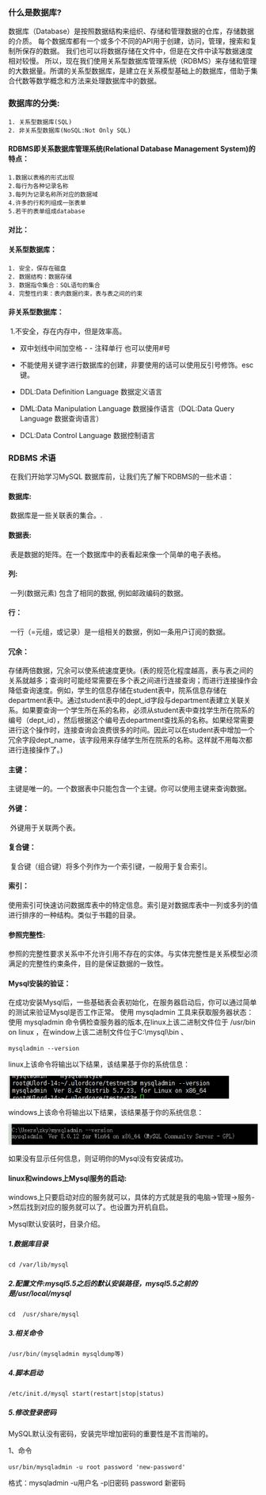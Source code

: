 ### 什么是数据库?

数据库（Database）是按照数据结构来组织、存储和管理数据的仓库，存储数据的介质。
每个数据库都有一个或多个不同的API用于创建，访问，管理，搜索和复制所保存的数据。
我们也可以将数据存储在文件中，但是在文件中读写数据速度相对较慢。
所以，现在我们使用关系型数据库管理系统（RDBMS）来存储和管理的大数据量。所谓的关系型数据库，是建立在关系模型基础上的数据库，借助于集合代数等数学概念和方法来处理数据库中的数据。

### 数据库的分类:
 	1. 关系型数据库(SQL)
 	2. 非关系型数据库(NoSQL:Not Only SQL)

#### RDBMS即关系数据库管理系统(Relational Database Management System)的特点：

	1.数据以表格的形式出现
	2.每行为各种记录名称
	3.每列为记录名称所对应的数据域
	4.许多的行和列组成一张表单
	5.若干的表单组成database

#### 对比：

#### 关系型数据库：

 	1. 安全，保存在磁盘
 	2. 数据结构：数据存储
 	3. 数据指令集合：SQL语句的集合
 	4. 完整性约束：表内数据约束，表与表之间的约束

#### 非关系型数据库：

​	1.不安全，存在内存中，但是效率高。



- 双中划线中间加空格 - - 注释单行 也可以使用#号

- 不能使用关键字进行数据库的创建，非要使用的话可以使用反引号修饰。esc键。

- DDL:Data Definition Language 数据定义语言

- DML:Data Manipulation Language 数据操作语言（DQL:Data Query Language 数据查询语言）

- DCL:Data Control Language 数据控制语言

### **RDBMS 术语** 

​	在我们开始学习MySQL 数据库前，让我们先了解下RDBMS的一些术语：

#### **数据库:** 

​	数据库是一些关联表的集合。.

#### **数据表:** 

​	表是数据的矩阵。在一个数据库中的表看起来像一个简单的电子表格。

#### 列:

​	一列(数据元素) 包含了相同的数据,      例如邮政编码的数据。

#### 行：

​	一行（=元组，或记录）是一组相关的数据，例如一条用户订阅的数据。

#### **冗余**：

​	存储两倍数据，冗余可以使系统速度更快。(表的规范化程度越高，表与表之间的关系就越多；查询时可能经常需要在多个表之间进行连接查询；而进行连接操作会降低查询速度。例如，学生的信息存储在student表中，院系信息存储在department表中。通过student表中的dept_id字段与department表建立关联关系。如果要查询一个学生所在系的名称，必须从student表中查找学生所在院系的编号（dept_id），然后根据这个编号去department查找系的名称。如果经常需要进行这个操作时，连接查询会浪费很多的时间。因此可以在student表中增加一个冗余字段dept_name，该字段用来存储学生所在院系的名称。这样就不用每次都进行连接操作了。)

#### **主键**：

​	主键是唯一的。一个数据表中只能包含一个主键。你可以使用主键来查询数据。

#### **外键：**

​	外键用于关联两个表。

#### 复合键：

​	复合键（组合键）将多个列作为一个索引键，一般用于复合索引。

#### 索引：

​	使用索引可快速访问数据库表中的特定信息。索引是对数据库表中一列或多列的值进行排序的一种结构。类似于书籍的目录。

#### 参照完整性: 

​	参照的完整性要求关系中不允许引用不存在的实体。与实体完整性是关系模型必须满足的完整性约束条件，目的是保证数据的一致性。

#### **Mysql安装的验证：**

​	在成功安装Mysql后，一些基础表会表初始化，在服务器启动后，你可以通过简单的测试来验证Mysql是否工作正常。
使用 mysqladmin 工具来获取服务器状态：
使用 mysqladmin 命令俩检查服务器的版本,在linux上该二进制文件位于 /usr/bin on linux ，在window上该二进制文件位于C:\mysql\bin 、

`mysqladmin --version`

linux上该命令将输出以下结果，该结果基于你的系统信息：

![img](../images/mysql-version_linux.png)

windows上该命令将输出以下结果，该结果基于你的系统信息：

![img](../images/mysql-version_win.png)

如果没有显示任何信息，则证明你的Mysql没有安装成功。

#### **linux和windows上Mysql服务的启动:**

windows上只要启动对应的服务就可以，具体的方式就是我的电脑->管理->服务->然后找到对应的服务就可以了。也设置为开机自启。

Mysql默认安装时，目录介绍。

##### 1.数据库目录

`cd /var/lib/mysql`

##### 2.配置文件:mysql5.5之后的默认安装路径，mysql5.5之前的是/usr/local/mysql

`cd  /usr/share/mysql`

##### 3.相关命令

`/usr/bin/(mysqladmin mysqldump等)`

##### 4.脚本启动

`/etc/init.d/mysql start(restart|stop|status)`

##### 5.修改登录密码

 MySQL默认没有密码，安装完毕增加密码的重要性是不言而喻的。

  1、命令

  `usr/bin/mysqladmin -u root password 'new-password'`

  格式：mysqladmin -u用户名 -p旧密码 password 新密码

 